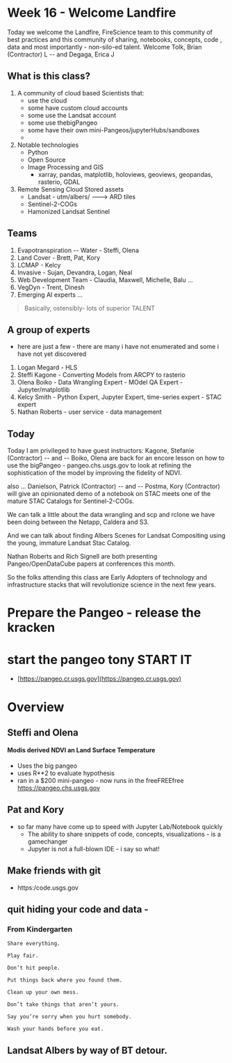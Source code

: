 # Week 16 - Welcome Landfire

Today we welcome the Landfire, FireScience team to this community of best practices and this community of sharing, notebooks, concepts, code , data and most importantly - non-silo-ed talent. Welcome Tolk, Brian (Contractor) L  -- and Degaga, Erica J
 
## What is this class?
1. A community of cloud based Scientists that:
    - use the cloud
    - some have custom cloud accounts
    - some use the Landsat account
    - some use thebigPangeo
    - some have their own mini-Pangeos/jupyterHubs/sandboxes
    - 
2. Notable technologies
    - Python
    - Open Source
    - Image Processing and GIS
        - xarray, pandas, matplotlib, holoviews, geoviews, geopandas, rasterio, GDAL
3. Remote Sensing Cloud Stored assets
    - Landsat - utm/albers/ ---> ARD tiles
    - Sentinel-2-COGs
    - Hamonized Landsat Sentinel

## Teams
1. Evapotranspiration -- Water - Steffi, Olena
2. Land Cover - Brett, Pat, Kory
3. LCMAP - Kelcy
4. Invasive - Sujan, Devandra, Logan, Neal
5. Web Development Team - Claudia, Maxwell, Michelle, Balu ...
6. VegDyn - Trent, Dinesh
7. Emerging AI experts ...


> Basically, ostensibly- lots of superior TALENT

## A group of experts 

- here are just a few - there are many i have not enumerated and some i have not yet discovered

1. Logan Megard - HLS
2. Steffi Kagone - Converting Models from ARCPY to rasterio
3. Olena Boiko - Data Wrangling Expert - MOdel QA Expert - Jupyter/matplotlib
4. Kelcy Smith - Python Expert, Jupyter Expert, time-series expert - STAC expert
5. Nathan Roberts - user service - data management 

## Today
Today I am privileged to have guest instructors:
Kagone, Stefanie (Contractor) -- and -- Boiko, Olena are back for an encore lesson on how to use the bigPangeo - pangeo.chs.usgs.gov to look at refining the sophistication of the model by improving the fidelity of NDVI.  
 
also ...
Danielson, Patrick (Contractor) -- and -- Postma, Kory (Contractor) will give an opinionated demo of a notebook on STAC meets one of the mature STAC Catalogs for Sentinel-2-COGs.
 
We can talk a little about the data wrangling and scp and rclone we have been doing between the Netapp, Caldera and S3.
 
And we can talk about finding Albers Scenes for Landsat Compositing using the young, immature Landsat Stac Catalog.
 
Nathan Roberts and Rich Signell are both presenting Pangeo/OpenDataCube papers at conferences this month.
 
So the folks attending this class are Early Adopters of technology and infrastructure stacks that will revolutionize science in the next few years.

# Prepare the Pangeo - release the kracken
# start the pangeo tony START IT
- [https://pangeo.cr.usgs.gov](https://pangeo.cr.usgs.gov)
 

# Overview

## Steffi and Olena
#### Modis derived NDVI an Land Surface Temperature
- Uses the big pangeo
- uses R**2 to evaluate hypothesis
- ran in a $200 mini-pangeo - now runs in the freeFREEfree https://pangeo.chs.usgs.gov

## Pat and Kory
- so far many have come up to speed with Jupyter Lab/Notebook quickly
    - The ability to share snippets of code, concepts, visualizations - is a gamechanger
    - Jupyter is not a full-blown IDE - i say so what!

## Make friends with git
- https:/code.usgs.gov


## quit hiding your code and data -
### From Kindergarten

```
Share everything.

Play fair.

Don’t hit people.

Put things back where you found them.

Clean up your own mess.

Don’t take things that aren’t yours.

Say you’re sorry when you hurt somebody.

Wash your hands before you eat.
```


## Landsat Albers by way of BT detour.


